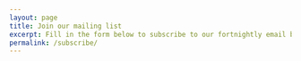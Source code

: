 ```yaml
---
layout: page
title: Join our mailing list
excerpt: Fill in the form below to subscribe to our fortnightly email bulletin.
permalink: /subscribe/
---
```


<div>
<script src="http://digital.scvo.org.uk/js/cmph.js"></script>
</div>
